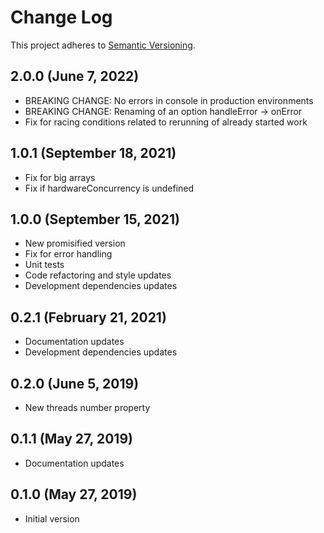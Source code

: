 # Change Log

This project adheres to [Semantic Versioning](http://semver.org/).

## 2.0.0 (June 7, 2022)

* BREAKING CHANGE: No errors in console in production environments
* BREAKING CHANGE: Renaming of an option handleError → onError
* Fix for racing conditions related to rerunning of already started work

## 1.0.1 (September 18, 2021)

* Fix for big arrays
* Fix if hardwareConcurrency is undefined

## 1.0.0 (September 15, 2021)

* New promisified version
* Fix for error handling
* Unit tests
* Code refactoring and style updates
* Development dependencies updates

## 0.2.1 (February 21, 2021)

* Documentation updates
* Development dependencies updates

## 0.2.0 (June 5, 2019)

* New threads number property

## 0.1.1 (May 27, 2019)

* Documentation updates

## 0.1.0 (May 27, 2019)

* Initial version
